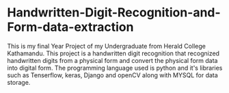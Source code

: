 # Handwritten-Digit-Recognition-and-Form-data-extraction

This is my final Year Project of my Undergraduate from Herald College Kathamandu. This project is a handwritten digit recognition that recognized handwritten digits from a physical form and convert the physical form data into digital form. The programming language used is python and it's libraries such as Tenserflow, keras, Django and openCV along with MYSQL for data storage.
